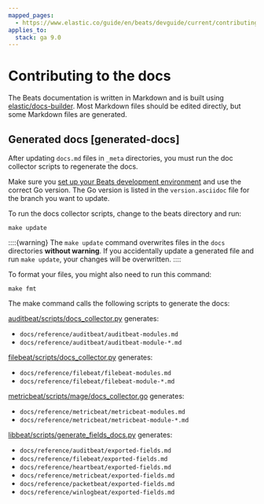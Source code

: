 ```yaml
---
mapped_pages:
  - https://www.elastic.co/guide/en/beats/devguide/current/contributing-docs.html
applies_to:
  stack: ga 9.0
---
```


# Contributing to the docs

The Beats documentation is written in Markdown and is built using [elastic/docs-builder](https://github.com/elastic/docs-builder). Most Markdown files should be edited directly, but some Markdown files are generated.

## Generated docs [generated-docs]

After updating `docs.md` files in `_meta` directories, you must run the doc collector scripts to regenerate the docs.

Make sure you [set up your Beats development environment](./index.md#setting-up-dev-environment) and use the correct Go version. The Go version is listed in the `version.asciidoc` file for the branch you want to update.

To run the docs collector scripts, change to the beats directory and run:

`make update`

::::{warning}
The `make update` command overwrites files in the `docs` directories **without warning**. If you accidentally update a generated file and run `make update`, your changes will be overwritten.
::::

To format your files, you might also need to run this command:

`make fmt`

The make command calls the following scripts to generate the docs:

[auditbeat/scripts/docs_collector.py](https://github.com/elastic/beats/blob/main/auditbeat/scripts/docs_collector.py) generates:

* `docs/reference/auditbeat/auditbeat-modules.md`
* `docs/reference/auditbeat/auditbeat-module-*.md`

[filebeat/scripts/docs_collector.py](https://github.com/elastic/beats/blob/main/filebeat/scripts/docs_collector.py) generates:

* `docs/reference/filebeat/filebeat-modules.md`
* `docs/reference/filebeat/filebeat-module-*.md`

[metricbeat/scripts/mage/docs_collector.go](https://github.com/elastic/beats/blob/main/metricbeat/scripts/mage/docs_collector.go) generates:

* `docs/reference/metricbeat/metricbeat-modules.md`
* `docs/reference/metricbeat/metricbeat-module-*.md`

[libbeat/scripts/generate_fields_docs.py](https://github.com/elastic/beats/blob/main/libbeat/scripts/generate_fields_docs.py) generates:

* `docs/reference/auditbeat/exported-fields.md`
* `docs/reference/filebeat/exported-fields.md`
* `docs/reference/heartbeat/exported-fields.md`
* `docs/reference/metricbeat/exported-fields.md`
* `docs/reference/packetbeat/exported-fields.md`
* `docs/reference/winlogbeat/exported-fields.md`
